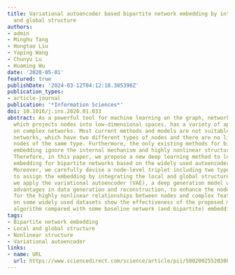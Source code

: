 ```yaml
---
title: Variational autoencoder based bipartite network embedding by integrating local
  and global structure
authors:
- admin
- Minghu Tang
- Hongtao Liu
- Yaping Wang
- Chunyu Lu
- Huaming Wu
date: '2020-05-01'
featured: true
publishDate: '2024-03-12T04:12:18.385398Z'
publication_types:
- article-journal
publication: '*Information Sciences*'
doi: 10.1016/j.ins.2020.01.033
abstract: As a powerful tool for machine learning on the graph, network embedding,
  which projects nodes into low-dimensional spaces, has a variety of applications
  on complex networks. Most current methods and models are not suitable for bipartite
  networks, which have two different types of nodes and there are no links between
  nodes of the same type. Furthermore, the only existing methods for bipartite network
  embedding ignore the internal mechanism and highly nonlinear structures of links.
  Therefore, in this paper, we propose a new deep learning method to learn the node
  embedding for bipartite networks based on the widely used autoencoder framework.
  Moreover, we carefully devise a node-level triplet including two types of nodes
  to assign the embedding by integrating the local and global structures. Meanwhile,
  we apply the variational autoencoder (VAE), a deep generation model with natural
  advantages in data generation and reconstruction, to enhance the node embedding
  for the highly nonlinear relationships between nodes and complex features. Experiments
  on some widely used datasets show the effectiveness of the proposed model and corresponding
  algorithm compared with some baseline network (and bipartite) embedding techniques.
tags:
- Bipartite network embedding
- Local and global structure
- Nonlinear structure
- Variational autoencoder
links:
- name: URL
  url: https://www.sciencedirect.com/science/article/pii/S0020025520300384
---
```

